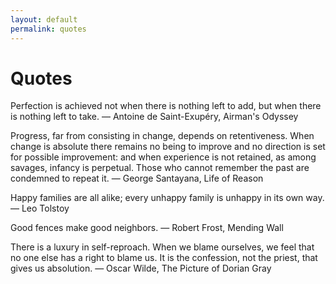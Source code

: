 ```yaml
---
layout: default
permalink: quotes
---
```


# Quotes

Perfection is achieved not when there is nothing left to add, but when there is nothing left to take. ― Antoine de Saint-Exupéry, Airman's Odyssey

Progress, far from consisting in change, depends on retentiveness. When change is absolute there remains no being to improve and no direction is set for possible improvement: and when experience is not retained, as among savages, infancy is perpetual. Those who cannot remember the past are condemned to repeat it. ― George Santayana, Life of Reason

Happy families are all alike; every unhappy family is unhappy in its own way. ― Leo Tolstoy

Good fences make good neighbors. ― Robert Frost, Mending Wall

There is a luxury in self-reproach. When we blame ourselves, we feel that no one else has a right to blame us. It is the confession, not the priest, that gives us absolution. ― Oscar Wilde, The Picture of Dorian Gray

